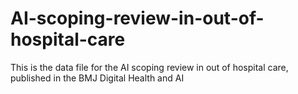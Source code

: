 # AI-scoping-review-in-out-of-hospital-care
This is the data file for the AI scoping review in out of hospital care, published in the BMJ Digital Health and AI
